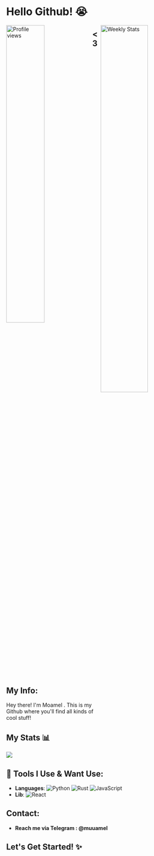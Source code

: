 # Hello Github! 😭

<div>
  <img width="45%" align="left" alt="Profile views" src="https://moe-counter.glitch.me/get/@MasedMSD">
  <a href="https://wakatime.com/@amole" target="_blank">
    <img width="50%" align="right" alt="Weekly Stats" src="https://github-readme-stats.vercel.app/api/wakatime?username=amole&border_radius=5px&theme=dark&bg_color=1f1f1f&border_color=1f1f1f&icon_color=58a6ff&show_icons=true&disable_animations=false&custom_title=Weekly%20Stats&v=2">
  </a>
</div>

## <3
## My Info:
Hey there! I'm Moamel . This is my Github where you'll find all kinds of cool stuff!

## My Stats 📊
<picture>
  <source
    srcset="https://github-readme-stats.vercel.app/api?username=aamole&show_icons=true&theme=pink"
    media="(prefers-color-scheme: dark)"
  />
  <source
    srcset="https://github-readme-stats.vercel.app/api?username=aamole&show_icons=true&theme=pink"
    media="(prefers-color-scheme: dark), (prefers-color-scheme: no-preference)"
  />
  <img src="https://github-readme-stats.vercel.app/api?username=aamole&show_icons=true&theme=pink" />
</picture>

## 🐄 Tools I Use & Want Use:
- **Languages**: ![Python](https://img.shields.io/badge/Python-3.8-blue) ![Rust](https://img.shields.io/badge/Rust-1.60-orange) ![JavaScript](https://img.shields.io/badge/JavaScript-ES6-yellow)
- **Lib**: ![React](https://img.shields.io/badge/React-16.8-61DAFB)

## Contact:
- **Reach me via Telegram : @muuamel**

## Let's Get Started! ✨
